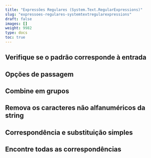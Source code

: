 ```yaml
---
title: "Expressões Regulares (System.Text.RegularExpressions)"
slug: "expressoes-regulares-systemtextregularexpressions"
draft: false
images: []
weight: 9982
type: docs
toc: true
---
```


## Verifique se o padrão corresponde à entrada


## Opções de passagem


## Combine em grupos


## Remova os caracteres não alfanuméricos da string


## Correspondência e substituição simples


## Encontre todas as correspondências


